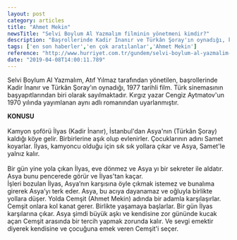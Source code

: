 ```yaml
---
layout: post
category: articles
title: "Ahmet Mekin"
newsTitle: "Selvi Boylum Al Yazmalım filminin yönetmeni kimdir?"
description: "Başrollerinde Kadir İnanır ve Türkân Şoray'ın oynadığı, kamyon şoförü İlyas ve Asya'nın aşkını anlatan Selvi Boylum Al Yazmalım filmi gerek konusu gerekse replikleriyle hafızalara kazındı. Türk sinemasının başyapıtlarından biri olarak sayılan Selvi Boylum Al Yazmalım, 1977 tarihli bir filmdir. Peki, Selvi Boylum Al Yazmalım filminin yönetmeni kimdir?"
tags: ['en son haberler','en çok aratılanlar','Ahmet Mekin']
reference: "http://www.hurriyet.com.tr/gundem/selvi-boylum-al-yazmalim-filminin-yonetmeni-kimdir-41176360"
date: "2019-04-08T14:00:11.789"
---
```


<p>Selvi Boylum Al Yazmalım, Atıf Yılmaz tarafından y&ouml;netilen, başrollerinde Kadir İnanır ve T&uuml;rk&acirc;n Şoray'ın oynadığı, 1977 tarihli film. T&uuml;rk sinemasının başyapıtlarından biri olarak sayılmaktadır. Kırgız yazar Cengiz Aytmatov'un 1970 yılında yayımlanan aynı adlı romanından uyarlanmıştır.</p>
<p><strong>KONUSU</strong><br><br>Kamyon şof&ouml;r&uuml; İlyas (Kadir İnanır), İstanbul'dan Asya'nın (T&uuml;rk&acirc;n Şoray) kaldığı k&ouml;ye gelir. Birbirlerine aşık olup evlenirler. &Ccedil;ocuklarının adını Samet koyarlar. İlyas, kamyoncu olduğu i&ccedil;in sık sık yollara &ccedil;ıkar ve Asya, Samet'le yalnız kalır.<br><br>Bir g&uuml;n yine yola &ccedil;ıkan İlyas, eve d&ouml;nmez ve Asya yı bir sekreter ile aldatır. Asya bunu pencerede g&ouml;r&uuml;r ve İlyas'tan ka&ccedil;ar.<br>İşleri bozulan İlyas, Asya&rsquo;nın karşısına &ouml;yle &ccedil;ıkmak istemez ve bunalıma girerek Asya&rsquo;yı terk eder. Asya, bu acıya dayanamaz ve oğluyla birlikte yollara d&uuml;şer. Yolda Cemşit (Ahmet Mekin) adında bir adamla karşılaşırlar. Cemşit onlara kol kanat gerer. Birlikte yaşamaya başlarlar. Bir g&uuml;n İlyas karşılarına &ccedil;ıkar. Asya şimdi b&uuml;y&uuml;k aşkı ve kendisine zor g&uuml;n&uuml;nde kucak a&ccedil;an Cemşit arasında bir tercih yapmak zorunda kalır. Ve sevgi emektir diyerek kendisine ve &ccedil;ocuğuna emek veren Cemşit'i se&ccedil;er.</p>
<p>&nbsp;</p>